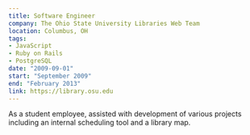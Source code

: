 ```yaml
---
title: Software Engineer
company: The Ohio State University Libraries Web Team
location: Columbus, OH
tags: 
- JavaScript
- Ruby on Rails
- PostgreSQL
date: "2009-09-01"
start: "September 2009"
end: "February 2013"
link: https://library.osu.edu
---
```

As a student employee, assisted with development of various projects including 
an internal scheduling tool and a library map.
